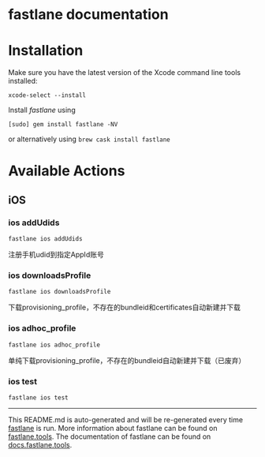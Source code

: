 fastlane documentation
================
# Installation

Make sure you have the latest version of the Xcode command line tools installed:

```
xcode-select --install
```

Install _fastlane_ using
```
[sudo] gem install fastlane -NV
```
or alternatively using `brew cask install fastlane`

# Available Actions
## iOS
### ios addUdids
```
fastlane ios addUdids
```
注册手机udid到指定AppId账号
### ios downloadsProfile
```
fastlane ios downloadsProfile
```
下载provisioning_profile，不存在的bundleid和certificates自动新建并下载
### ios adhoc_profile
```
fastlane ios adhoc_profile
```
单纯下载provisioning_profile，不存在的bundleid自动新建并下载（已废弃）
### ios test
```
fastlane ios test
```


----

This README.md is auto-generated and will be re-generated every time [fastlane](https://fastlane.tools) is run.
More information about fastlane can be found on [fastlane.tools](https://fastlane.tools).
The documentation of fastlane can be found on [docs.fastlane.tools](https://docs.fastlane.tools).
